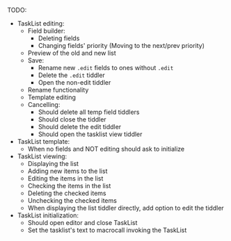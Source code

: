 
TODO:
 * TaskList editing:
	* Field builder:
		* Deleting fields
		* Changing fields' priority (Moving to the next/prev priority)
	* Preview of the old and new list
	* Save:
		* Rename new `.edit` fields to ones without `.edit`
		* Delete the `.edit` tiddler
		* Open the non-edit tiddler
	* Rename functionality
	* Template editing
	* Cancelling:
	    * Should delete all temp field tiddlers
		* Should close the tiddler
		* Should delete the edit tiddler
		* Should open the tasklist view tiddler
 * TaskList template:
	* When no fields and NOT editing should ask to initialize
 * TaskList viewing:
	* Displaying the list
	* Adding new items to the list
	* Editing the items in the list
	* Checking the items in the list
	* Deleting the checked items
	* Unchecking the checked items
	* When displaying the list tiddler directly, add option to edit the tiddler
 * TaskList initialization:
    * Should open editor and close TaskList
	* Set the tasklist's text to macrocall invoking the TaskList
